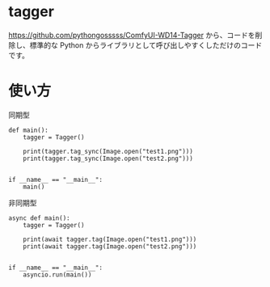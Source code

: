 # tagger
https://github.com/pythongosssss/ComfyUI-WD14-Tagger から、コードを削除し、標準的な Python からライブラリとして呼び出しやすくしただけのコードです。

# 使い方

同期型

    def main():
        tagger = Tagger()
      
        print(tagger.tag_sync(Image.open("test1.png")))
        print(tagger.tag_sync(Image.open("test2.png")))
      
      
    if __name__ == "__main__":
        main()

非同期型
    
    async def main():
        tagger = Tagger()
    
        print(await tagger.tag(Image.open("test1.png")))
        print(await tagger.tag(Image.open("test2.png")))
    
    
    if __name__ == "__main__":
        asyncio.run(main())
